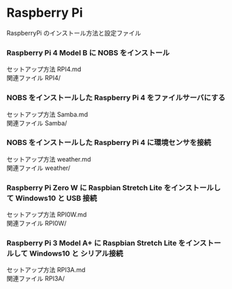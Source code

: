 # Raspberry Pi 

RaspberryPi のインストール方法と設定ファイル

### Raspberry Pi 4 Model B に NOBS をインストール

セットアップ方法 RPI4.md  
関連ファイル RPI4/

### NOBS をインストールした Raspberry Pi 4 をファイルサーバにする

セットアップ方法 Samba.md  
関連ファイル Samba/

### NOBS をインストールした Raspberry Pi 4 に環境センサを接続

セットアップ方法 weather.md  
関連ファイル weather/

### Raspberry Pi Zero W に Raspbian Stretch Lite をインストールして Windows10 と USB 接続

セットアップ方法 RPI0W.md  
関連ファイル RPI0W/

### Raspberry Pi 3 Model  A+ に Raspbian Stretch Lite をインストールして Windows10 と シリアル接続

セットアップ方法 RPI3A.md  
関連ファイル RPI3A/